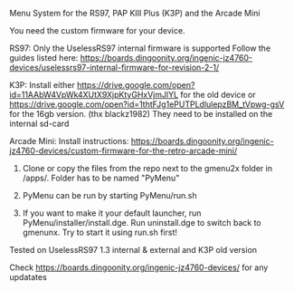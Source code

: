 Menu System for the RS97, PAP KIII Plus (K3P) and the Arcade Mini

You need the custom firmware for your device.

RS97:
Only the UselessRS97 internal firmware is supported
Follow the guides listed here:
https://boards.dingoonity.org/ingenic-jz4760-devices/uselessrs97-internal-firmware-for-revision-2-1/

K3P:
Install either https://drive.google.com/open?id=11AAbW4VpWk4XUtX9XjpKtyGHxVjmJlYL for the old device or 
https://drive.google.com/open?id=1thtFJg1ePUTPLdlulepzBM_tVpwg-gsV for the 16gb version.
(thx blackz1982)
They need to be installed on the internal sd-card

Arcade Mini:
Install instructions: https://boards.dingoonity.org/ingenic-jz4760-devices/custom-firmware-for-the-retro-arcade-mini/
 
1. Clone or copy the files from the repo next to the gmenu2x folder in /apps/. Folder has to be named "PyMenu"

2. PyMenu can be run by starting PyMenu/run.sh

3. If you want to make it your default launcher, run PyMenu/installer/install.dge. Run uninstall.dge to switch back to gmenunx. Try to start it using run.sh first!

Tested on UselessRS97 1.3 internal & external and K3P old version

Check https://boards.dingoonity.org/ingenic-jz4760-devices/ for any updatates
